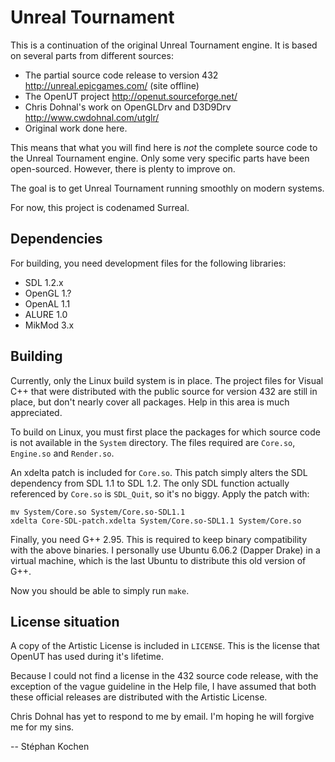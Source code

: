 Unreal Tournament
=================

This is a continuation of the original Unreal Tournament engine. It is based
on several parts from different sources:

 * The partial source code release to version 432
   http://unreal.epicgames.com/ (site offline)
 * The OpenUT project
   http://openut.sourceforge.net/
 * Chris Dohnal's work on OpenGLDrv and D3D9Drv
   http://www.cwdohnal.com/utglr/
 * Original work done here.

This means that what you will find here is *not* the complete source code to
the Unreal Tournament engine. Only some very specific parts have been
open-sourced. However, there is plenty to improve on.

The goal is to get Unreal Tournament running smoothly on modern systems.

For now, this project is codenamed Surreal.


Dependencies
------------

For building, you need development files for the following libraries:

 * SDL 1.2.x
 * OpenGL 1.?
 * OpenAL 1.1
 * ALURE 1.0
 * MikMod 3.x


Building
--------

Currently, only the Linux build system is in place. The project files for
Visual C++ that were distributed with the public source for version 432 are
still in place, but don't nearly cover all packages. Help in this area is
much appreciated.

To build on Linux, you must first place the packages for which source code is
not available in the `System` directory. The files required are `Core.so`,
`Engine.so` and `Render.so`.

An xdelta patch is included for `Core.so`. This patch simply alters the
SDL dependency from SDL 1.1 to SDL 1.2. The only SDL function actually
referenced by `Core.so` is `SDL_Quit`, so it's no biggy. Apply the patch with:

    mv System/Core.so System/Core.so-SDL1.1
    xdelta Core-SDL-patch.xdelta System/Core.so-SDL1.1 System/Core.so

Finally, you need G++ 2.95. This is required to keep binary compatibility with
the above binaries. I personally use Ubuntu 6.06.2 (Dapper Drake) in a virtual
machine, which is the last Ubuntu to distribute this old version of G++.

Now you should be able to simply run `make`.


License situation
-----------------

A copy of the Artistic License is included in `LICENSE`. This is the license
that OpenUT has used during it's lifetime.

Because I could not find a license in the 432 source code release, with the
exception of the vague guideline in the Help file, I have assumed that both
these official releases are distributed with the Artistic License.

Chris Dohnal has yet to respond to me by email. I'm hoping he will forgive me
for my sins.


-- Stéphan Kochen

